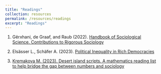 ```yaml
---
title: "Readings"
collection: resources 
permalink: /resources/readings
excerpt: "Readings"
---
```


1. Gërxhani, de Graaf, and Raub (2022). [Handbook of Sociological Science. Contributions to Rigorous Sociology](https://www.elgaronline.com/view/book/9781789909432/9781789909432.xml)

1. Elsässer L., Schäfer A. (2023). [Political Inequality in Rich Democracies](https://www.annualreviews.org/doi/abs/10.1146/annurev-polisci-052521-094617)

1. [Kremakova M. (2023). Desert island scripts. A mathematics reading list to help bridge the gap between numbers and sociology](https://thesociologicalreview.org/magazine/october-2023/numbers/desert-island-scripts/?fbclid=IwAR1won3urwZz3VbT0rjjOmxo7FY7R-cxARonrd0pcv_1NxqyDF5GVkvgp0M)
